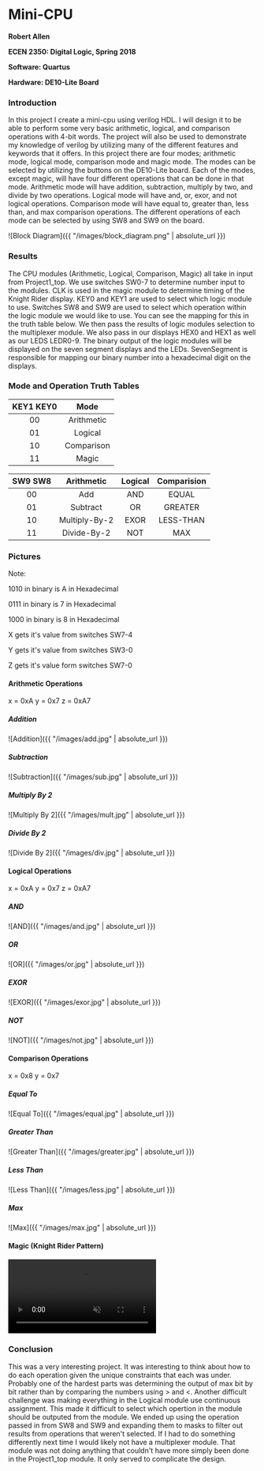 # Mini-CPU

**Robert Allen**

**ECEN 2350: Digital Logic, Spring 2018**

**Software: Quartus**

**Hardware: DE10-Lite Board**

### Introduction

In this project I create a mini-cpu using verilog HDL. I will design it to be able to perform some very basic arithmetic, logical, and comparison operations with 4-bit words. The project will also be used to demonstrate my knowledge of verilog by utilizing many of the different features and keywords that it offers. In this project there are four modes; arithmetic mode, logical mode, comparison mode and magic mode. The modes can be selected by utilizing the buttons on the DE10-Lite board. Each of the modes, except magic, will have four different operations that can be done in that mode. Arithmetic mode will have addition, subtraction, multiply by two, and divide by two operations. Logical mode will have and, or, exor, and not logical operations. Comparison mode will have equal to, greater than, less than, and max comparison operations. The different operations of each mode can be selected by using SW8 and SW9 on the board.

![Block Diagram]({{ "/images/block_diagram.png" | absolute_url }})

### Results

The CPU modules (Arithmetic, Logical, Comparison, Magic) all take in input from Project1_top. We use switches SW0-7 to determine number input to the modules. CLK is used in the magic module to determine timing of the Knight Rider display. KEY0 and KEY1 are used to select which logic module to use. Switches SW8 and SW9 are used to select which operation within the logic module we would like to use. You can see the mapping for this in the truth table below. We then pass the results of logic modules selection to the multiplexer module. We also pass in our displays HEX0 and HEX1 as well as our LEDS LEDR0-9. The binary output of the logic modules will be displayed on the seven segment displays and the LEDs. SevenSegment is responsible for mapping our binary number into a hexadecimal digit on the displays.

### Mode and Operation Truth Tables

| KEY1 KEY0 | Mode          |
|:---------:|:-------------:|
| 00        | Arithmetic    |
| 01        | Logical       |
| 10        | Comparison    |
| 11        | Magic         |


| SW9 SW8   | Arithmetic    | Logical | Comparision |
|:---------:|:-------------:|:-------:|:-----------:|
| 00        | Add           | AND     | EQUAL       |
| 01        | Subtract      | OR      | GREATER     |
| 10        | Multiply-By-2 | EXOR    | LESS-THAN   |
| 11        | Divide-By-2   | NOT     | MAX         |

### Pictures

Note:

1010 in binary is A in Hexadecimal

0111 in binary is 7 in Hexadecimal

1000 in binary is 8 in Hexadecimal

X gets it's value from switches SW7-4

Y gets it's value from switches SW3-0

Z gets it's value form switches SW7-0

#### Arithmetic Operations

x = 0xA y = 0x7 z = 0xA7

##### Addition
![Addition]({{ "/images/add.jpg" | absolute_url }})

##### Subtraction
![Subtraction]({{ "/images/sub.jpg" | absolute_url }})

##### Multiply By 2
![Multiply By 2]({{ "/images/mult.jpg" | absolute_url }})

##### Divide By 2
![Divide By 2]({{ "/images/div.jpg" | absolute_url }})

#### Logical Operations

x = 0xA y = 0x7 z = 0xA7

##### AND
![AND]({{ "/images/and.jpg" | absolute_url }})

##### OR
![OR]({{ "/images/or.jpg" | absolute_url }})

##### EXOR
![EXOR]({{ "/images/exor.jpg" | absolute_url }})

##### NOT
![NOT]({{ "/images/not.jpg" | absolute_url }})

#### Comparison Operations

x = 0x8 y = 0x7

##### Equal To
![Equal To]({{ "/images/equal.jpg" | absolute_url }})

##### Greater Than
![Greater Than]({{ "/images/greater.jpg" | absolute_url }})

##### Less Than
![Less Than]({{ "/images/less.jpg" | absolute_url }})

##### Max
![Max]({{ "/images/max.jpg" | absolute_url }})

#### Magic (Knight Rider Pattern)

<video src="images/magic.mp4" controls="controls" muted="muted" style="max-width: 100%" type="video/mp4"></video>

### Conclusion

This was a very interesting project. It was interesting to think about how to do each operation given the unique constraints that each was under. Probably one of the hardest parts was determining the output of max bit by bit rather than by comparing the numbers using > and <. Another difficult challenge was making everything in the Logical module use continuous assignment. This made it difficult to select which opertion in the module should be outputed from the module. We ended up using the operation passed in from SW8 and SW9 and expanding them to masks to filter out results from operations that weren't selected. If I had to do something differently next time I would likely not have a multiplexer module. That module was not doing anything that couldn't have more simply been done in the Project1_top module. It only served to complicate the design.
